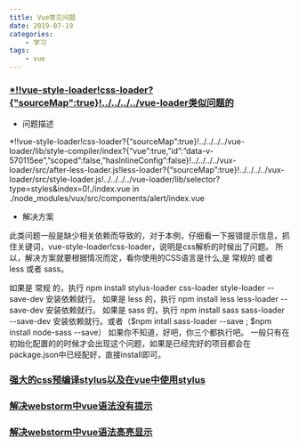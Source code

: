 ```yaml
---
title: Vue常见问题
date: 2019-07-19
categories:
    - 学习
tags:
    - vue
---
```


### [*!!vue-style-loader!css-loader?{"sourceMap":true}!../../../../vue-loader类似问题的](https://blog.csdn.net/genius_yym/article/details/82222424)
* 问题描述

*!!vue-style-loader!css-loader?{“sourceMap”:true}!../../../../vue-loader/lib/style-compiler/index?{“vue”:true,”id”:”data-v-570115ee”,”scoped”:false,”hasInlineConfig”:false}!../../../../vux-loader/src/after-less-loader.js!less-loader?{“sourceMap”:true}!../../../../vux-loader/src/style-loader.js!../../../../vue-loader/lib/selector?type=styles&index=0!./index.vue in ./node_modules/vux/src/components/alert/index.vue


* 解决方案

此类问题一般是缺少相关依赖而导致的，对于本例，仔细看一下报错提示信息，抓住关键词，vue-style-loader!css-loader，说明是css解析的时候出了问题。 
所以，解决方案就要根据情况而定，看你使用的CSS语言是什么,是 常规的 或者 less 或者 sass。

如果是 常规 的，执行 npm install stylus-loader css-loader style-loader --save-dev 安装依赖就行。
如果是 less 的，执行 npm install less less-loader --save-dev 安装依赖就行。
如果是 sass 的，执行 npm install sass sass-loader --save-dev 安装依赖就行。或者（$npm intall sass-loader --save ; $npm install node-sass --save）
如果你不知道，好吧，你三个都执行吧。 
一般只有在初始化配置的的时候才会出现这个问题，如果是已经完好的项目都会在package.json中已经配好，直接install即可。

### [强大的css预编译stylus以及在vue中使用stylus](https://www.jianshu.com/p/8601ccf91225)

### [解决webstorm中vue语法没有提示](https://blog.csdn.net/weixin_42795449/article/details/84112876)

### [解决webstorm中vue语法高亮显示](https://blog.csdn.net/weixin_42795449/article/details/84112876)